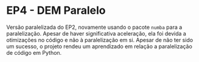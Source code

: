 # EP4 - DEM Paralelo

Versão paralelizada do EP2, novamente usando o pacote `numba` para a paralelização. Apesar de haver significativa aceleração, ela foi devida a otimizações no código e não à paralelização em si. Apesar de não ter sido um sucesso, o projeto rendeu um aprendizado em relação a paralelização de código em Python.
